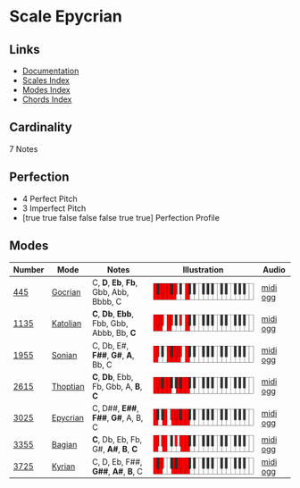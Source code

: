 # Scale Epycrian

## Links

- [Documentation](index.md)
- [Scales Index](Scales.md)
- [Modes Index](Modes.md)
- [Chords Index](Chords.md)

## Cardinality

7 Notes

## Perfection

- 4 Perfect Pitch
- 3 Imperfect Pitch
- [true true false false false true true] Perfection Profile

## Modes

| Number | Mode | Notes | Illustration | Audio |
|--------|------|-------|--------------|-------|
| [445](https://ianring.com/musictheory/scales/445) | [Gocrian](ModeGocrian.md) | C, **D**, **Eb**, **Fb**, Gbb, Abb, Bbbb, C | ![CNaturalGocrian](ModeCNaturalGocrian.png) | [midi](ModeCNaturalGocrian.mid) [ogg](ModeCNaturalGocrian.ogg) | 
| [1135](https://ianring.com/musictheory/scales/1135) | [Katolian](ModeKatolian.md) | **C**, **Db**, **Ebb**, Fbb, Gbb, Abbb, Bb, **C** | ![CNaturalKatolian](ModeCNaturalKatolian.png) | [midi](ModeCNaturalKatolian.mid) [ogg](ModeCNaturalKatolian.ogg) | 
| [1955](https://ianring.com/musictheory/scales/1955) | [Sonian](ModeSonian.md) | C, Db, E#, **F##**, **G#**, **A**, Bb, C | ![CNaturalSonian](ModeCNaturalSonian.png) | [midi](ModeCNaturalSonian.mid) [ogg](ModeCNaturalSonian.ogg) | 
| [2615](https://ianring.com/musictheory/scales/2615) | [Thoptian](ModeThoptian.md) | **C**, **Db**, Ebb, Fb, Gbb, A, **B**, **C** | ![CNaturalThoptian](ModeCNaturalThoptian.png) | [midi](ModeCNaturalThoptian.mid) [ogg](ModeCNaturalThoptian.ogg) | 
| [3025](https://ianring.com/musictheory/scales/3025) | [Epycrian](ModeEpycrian.md) | C, D##, **E##**, **F##**, **G#**, A, B, C | ![CNaturalEpycrian](ModeCNaturalEpycrian.png) | [midi](ModeCNaturalEpycrian.mid) [ogg](ModeCNaturalEpycrian.ogg) | 
| [3355](https://ianring.com/musictheory/scales/3355) | [Bagian](ModeBagian.md) | **C**, Db, Eb, Fb, G#, **A#**, **B**, **C** | ![CNaturalBagian](ModeCNaturalBagian.png) | [midi](ModeCNaturalBagian.mid) [ogg](ModeCNaturalBagian.ogg) | 
| [3725](https://ianring.com/musictheory/scales/3725) | [Kyrian](ModeKyrian.md) | C, D, Eb, F##, **G##**, **A#**, **B**, C | ![CNaturalKyrian](ModeCNaturalKyrian.png) | [midi](ModeCNaturalKyrian.mid) [ogg](ModeCNaturalKyrian.ogg) | 
